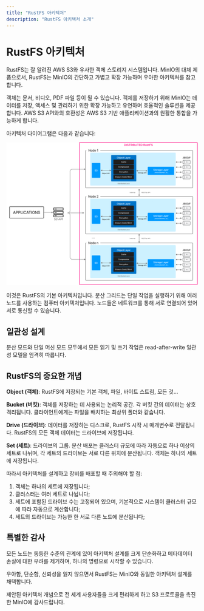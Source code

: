 ```yaml
---
title: "RustFS 아키텍처"
description: "RustFS 아키텍처 소개"
---
```


# RustFS 아키텍처

RustFS는 잘 알려진 AWS S3와 유사한 객체 스토리지 시스템입니다. MinIO의 대체 제품으로서, RustFS는 MinIO의 간단하고 가볍고 확장 가능하며 우아한 아키텍처를 참고합니다.

객체는 문서, 비디오, PDF 파일 등이 될 수 있습니다. 객체를 저장하기 위해 MinIO는 데이터를 저장, 액세스 및 관리하기 위한 확장 가능하고 유연하며 효율적인 솔루션을 제공합니다. AWS S3 API와의 호환성은 AWS S3 기반 애플리케이션과의 원활한 통합을 가능하게 합니다.

아키텍처 다이어그램은 다음과 같습니다:

![RustFS 아키텍처 다이어그램](./images/s2-1.png)

이것은 RustFS의 기본 아키텍처입니다. 분산 그리드는 단일 작업을 실행하기 위해 여러 노드를 사용하는 컴퓨터 아키텍처입니다. 노드들은 네트워크를 통해 서로 연결되어 있어 서로 통신할 수 있습니다.

## 일관성 설계

분산 모드와 단일 머신 모드 모두에서 모든 읽기 및 쓰기 작업은 read-after-write 일관성 모델을 엄격히 따릅니다.

## RustFS의 중요한 개념

**Object (객체)**: RustFS에 저장되는 기본 객체, 파일, 바이트 스트림, 모든 것...

**Bucket (버킷)**: 객체를 저장하는 데 사용되는 논리적 공간. 각 버킷 간의 데이터는 상호 격리됩니다. 클라이언트에게는 파일을 배치하는 최상위 폴더와 같습니다.

**Drive (드라이브)**: 데이터를 저장하는 디스크로, RustFS 시작 시 매개변수로 전달됩니다. RustFS의 모든 객체 데이터는 드라이브에 저장됩니다.

**Set (세트)**: 드라이브의 그룹. 분산 배포는 클러스터 규모에 따라 자동으로 하나 이상의 세트로 나뉘며, 각 세트의 드라이브는 서로 다른 위치에 분산됩니다. 객체는 하나의 세트에 저장됩니다.

따라서 아키텍처를 설계하고 장비를 배포할 때 주의해야 할 점:

1. 객체는 하나의 세트에 저장됩니다;
2. 클러스터는 여러 세트로 나뉩니다;
3. 세트에 포함된 드라이브 수는 고정되어 있으며, 기본적으로 시스템이 클러스터 규모에 따라 자동으로 계산합니다;
4. 세트의 드라이브는 가능한 한 서로 다른 노드에 분산됩니다;

## 특별한 감사

모든 노드는 동등한 수준의 관계에 있어 아키텍처 설계를 크게 단순화하고 메타데이터 손실에 대한 우려를 제거하며, 하나의 명령으로 시작할 수 있습니다.

우아함, 단순함, 신뢰성을 잃지 않으면서 RustFS는 MinIO와 동일한 아키텍처 설계를 채택합니다.

제안된 아키텍처 개념으로 전 세계 사용자들을 크게 편리하게 하고 S3 프로토콜을 촉진한 MinIO에 감사드립니다.